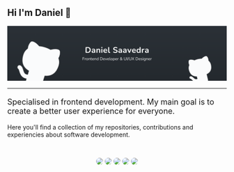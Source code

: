 <h2>Hi I'm Daniel 👋</h2>

<img src="./banner_github.png" >

---

<p style="margin-top: 20px; font-size: 18px;">
Specialised in frontend development. My main goal is to create a better user experience for everyone.

Here you'll find a collection of my repositories, contributions and experiencies about software development.

</p>

<br>

<p align="center">
    <img style="border-radius: 20px;" src="https://img.shields.io/badge/react-%2320232a.svg?style=for-the-badge&logo=react&logoColor=%2361DAFB">
    <img style="border-radius: 20px;" src="https://img.shields.io/badge/react_native-%2320232a.svg?style=for-the-badge&logo=react&logoColor=%2361DAFB">
    <img style="border-radius: 20px;" src="https://img.shields.io/badge/tailwindcss-%2338B2AC.svg?style=for-the-badge&logo=tailwind-css&logoColor=white">
    <img style="border-radius: 20px;" src="https://img.shields.io/badge/vite-%23646CFF.svg?style=for-the-badge&logo=vite&logoColor=white">
    <img style="border-radius: 20px;" src="https://img.shields.io/badge/Visual_Studio_Code-0078D4?style=for-the-badge&logo=visual%20studio%20code&logoColor=white">
</p>
